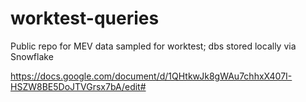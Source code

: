# worktest-queries
Public repo for MEV data sampled for worktest; dbs stored locally via Snowflake

https://docs.google.com/document/d/1QHtkwJk8gWAu7chhxX407I-HSZW8BE5DoJTVGrsx7bA/edit#
